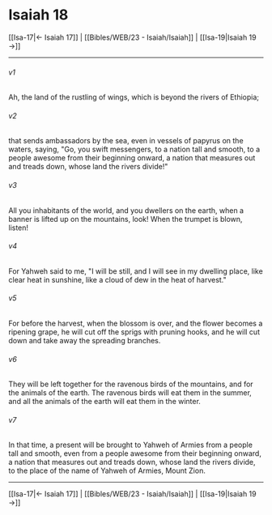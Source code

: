 # Isaiah 18

[[Isa-17|← Isaiah 17]] | [[Bibles/WEB/23 - Isaiah/Isaiah]] | [[Isa-19|Isaiah 19 →]]
***



###### v1 
Ah, the land of the rustling of wings, which is beyond the rivers of Ethiopia; 

###### v2 
that sends ambassadors by the sea, even in vessels of papyrus on the waters, saying, "Go, you swift messengers, to a nation tall and smooth, to a people awesome from their beginning onward, a nation that measures out and treads down, whose land the rivers divide!" 

###### v3 
All you inhabitants of the world, and you dwellers on the earth, when a banner is lifted up on the mountains, look! When the trumpet is blown, listen! 

###### v4 
For Yahweh said to me, "I will be still, and I will see in my dwelling place, like clear heat in sunshine, like a cloud of dew in the heat of harvest." 

###### v5 
For before the harvest, when the blossom is over, and the flower becomes a ripening grape, he will cut off the sprigs with pruning hooks, and he will cut down and take away the spreading branches. 

###### v6 
They will be left together for the ravenous birds of the mountains, and for the animals of the earth. The ravenous birds will eat them in the summer, and all the animals of the earth will eat them in the winter. 

###### v7 
In that time, a present will be brought to Yahweh of Armies from a people tall and smooth, even from a people awesome from their beginning onward, a nation that measures out and treads down, whose land the rivers divide, to the place of the name of Yahweh of Armies, Mount Zion.

***
[[Isa-17|← Isaiah 17]] | [[Bibles/WEB/23 - Isaiah/Isaiah]] | [[Isa-19|Isaiah 19 →]]
